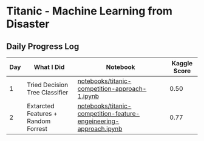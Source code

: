 # Titanic - Machine Learning from Disaster 

## Daily Progress Log
| Day | What I Did | Notebook | Kaggle Score |
|-----|------------|----------|--------------|
| 1   | Tried Decision Tree Classifier | [notebooks/titanic-competition-approach-1.ipynb](notebooks/titanic-competition-approach-1.ipynb)| 0.50 |
| 2  | Extarcted  Features + Random Forrest | [notebooks/titanic-competition-feature-engeineering-approach.ipynb](notebooks/titanic-competition-feature-engeineering-approach.ipynb)| 0.77|


